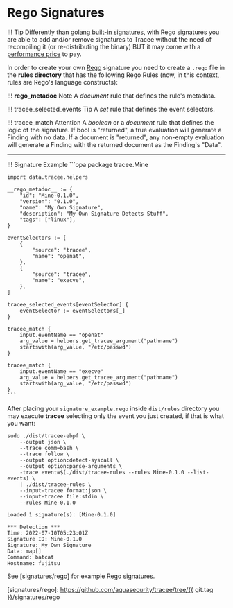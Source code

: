 # Rego Signatures

!!! Tip
    Differently than [golang built-in signatures](./golang.md), with Rego
    signatures you are able to add and/or remove signatures to Tracee without
    the need of recompiling it (or re-distributing the binary) BUT it may come
    with a [performance price](../deep-dive/performance.md) to pay.

In order to create your own [Rego] signature you need to create a `.rego`
file in the **rules directory** that has the following Rego Rules (now, in
this context, rules are Rego's language constructs):

!!! __rego_metadoc__ Note
    A *document* rule that defines the rule's metadata.

!!! tracee_selected_events Tip
    A *set* rule that defines the event selectors.

!!! tracee_match Attention
    A *boolean* or a *document* rule that defines the logic of the signature.
    If bool is "returned", a true evaluation will generate a Finding with no
    data. If a document is "returned", any non-empty evaluation will generate a
    Finding with the returned document as the Finding's "Data".

----

!!! Signature Example
    ```opa
    package tracee.Mine

    import data.tracee.helpers

    __rego_metadoc__ := {
        "id": "Mine-0.1.0",
        "version": "0.1.0",
        "name": "My Own Signature",
        "description": "My Own Signature Detects Stuff",
        "tags": ["linux"],
    }

    eventSelectors := [
        {
            "source": "tracee",
            "name": "openat",
        },
        {
            "source": "tracee",
            "name": "execve",
        },
    ]

    tracee_selected_events[eventSelector] {
    	eventSelector := eventSelectors[_]
    }

    tracee_match {
        input.eventName == "openat"
        arg_value = helpers.get_tracee_argument("pathname")
        startswith(arg_value, "/etc/passwd")
    }

    tracee_match {
        input.eventName == "execve"
        arg_value = helpers.get_tracee_argument("pathname")
        startswith(arg_value, "/etc/passwd")
    }
    ```

After placing your `signature_example.rego` inside `dist/rules` directory you
may execute **tracee** selecting only the event you just created, if that is
what you want:

```text
sudo ./dist/tracee-ebpf \
    --output json \
    --trace comm=bash \
    --trace follow \
    --output option:detect-syscall \
    --output option:parse-arguments \
    -trace event=$(./dist/tracee-rules --rules Mine-0.1.0 --list-events) \
    | ./dist/tracee-rules \
    --input-tracee format:json \
    --input-tracee file:stdin \
    --rules Mine-0.1.0

Loaded 1 signature(s): [Mine-0.1.0]

*** Detection ***
Time: 2022-07-10T05:23:01Z
Signature ID: Mine-0.1.0
Signature: My Own Signature
Data: map[]
Command: batcat
Hostname: fujitsu
```

See [signatures/rego] for example Rego signatures.

[Rego]: https://www.openpolicyagent.org/docs/latest/#rego
[signatures/rego]: https://github.com/aquasecurity/tracee/tree/{{ git.tag }}/signatures/rego
